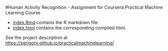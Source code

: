 #Human Activity Recognition - Assignment for Coursera Practical Machine Learning Course
* [index.Rmd](./index.Rmd)  contains the R markdown file.
* [index.html](./index.Rmd) contains the corresponding compiled html.

See the project description at https://sgrigory.github.io/practicalmachinelearning/
